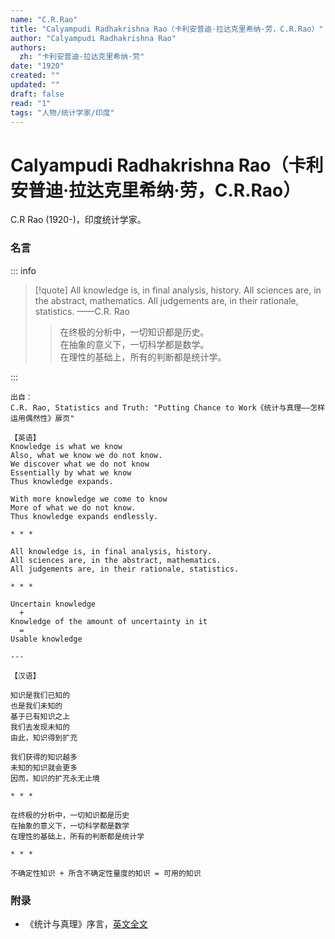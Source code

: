 ```yaml
---
name: "C.R.Rao"
title: "Calyampudi Radhakrishna Rao（卡利安普迪·拉达克里希纳·劳，C.R.Rao）"
author: "Calyampudi Radhakrishna Rao"
authors:
  zh: "卡利安普迪·拉达克里希纳·劳"
date: "1920"
created: ""
updated: ""
draft: false
read: "1"
tags: "人物/统计学家/印度"
---
```


# Calyampudi Radhakrishna Rao（卡利安普迪·拉达克里希纳·劳，C.R.Rao）

C.R Rao (1920-)，印度统计学家。

### 名言

::: info

> [!quote]
> All knowledge is, in final analysis, history.
> All sciences are, in the abstract, mathematics.
> All judgements are, in their rationale, statistics.
> ——C.R. Rao
>
> > 在终极的分析中，一切知识都是历史。  
> > 在抽象的意义下，一切科学都是数学。  
> > 在理性的基础上，所有的判断都是统计学。  

:::

```
出自：
C.R. Rao, Statistics and Truth: "Putting Chance to Work《统计与真理——怎样运用偶然性》扉页"

【英语】
Knowledge is what we know
Also, what we know we do not know.
We discover what we do not know
Essentially by what we know
Thus knowledge expands.

With more knowledge we come to know
More of what we do not know.
Thus knowledge expands endlessly.

* * *

All knowledge is, in final analysis, history.
All sciences are, in the abstract, mathematics.
All judgements are, in their rationale, statistics.

* * *

Uncertain knowledge
  +
Knowledge of the amount of uncertainty in it
  =
Usable knowledge

---

【汉语】

知识是我们已知的
也是我们未知的
基于已有知识之上
我们去发现未知的
由此，知识得到扩充

我们获得的知识越多
未知的知识就会更多
因而，知识的扩充永无止境

* * *

在终极的分析中，一切知识都是历史
在抽象的意义下，一切科学都是数学
在理性的基础上，所有的判断都是统计学

* * *

不确定性知识 + 所含不确定性量度的知识 = 可用的知识
```

### 附录

- 《统计与真理》序言，[英文全文](../post/rao-1987.md)
